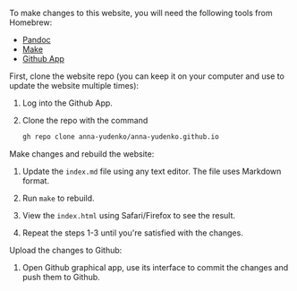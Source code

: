 To make changes to this website, you will need the following tools from Homebrew:

- [Pandoc](https://formulae.brew.sh/formula/pandoc#default)
- [Make](https://formulae.brew.sh/formula/make#default)
- [Github App](https://formulae.brew.sh/cask/github#default)

First, clone the website repo (you can keep it on your computer and use to
update the website multiple times):

1. Log into the Github App.
2. Clone the repo with the command

   ```sh
   gh repo clone anna-yudenko/anna-yudenko.github.io
   ```

Make changes and rebuild the website:

1. Update the `index.md` file using any text editor.
   The file uses Markdown format.

2. Run `make` to rebuild.

3. View the `index.html` using Safari/Firefox to see the result.

4. Repeat the steps 1-3 until you're satisfied with the changes.

Upload the changes to Github:

1. Open Github graphical app, use its interface to commit the changes and push them to Github.

